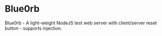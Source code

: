 # Blue0rb
Blue0rb - A light-weight NodeJS test web server with client/server reset button - supports injection.
